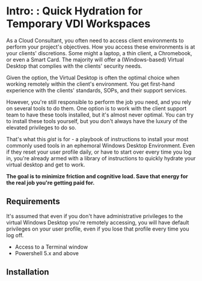 # Intro: : Quick Hydration for Temporary VDI Workspaces

As a Cloud Consultant, you often need to access client environments to perform your project's objectives. 
How you access these environments is at your clients' discretions. Some might a laptop, a thin client, a Chromebook, or even a Smart Card. 
The majority will offer a (Windows-based) Virtual Desktop that complies with the clients' security needs.

Given the option, the Virtual Desktop is often the optimal choice when working remotely within the client's environment.
You get first-hand experience with the clients' standards, SOPs, and their support services.

However, you're still responsible to perform the job you need, and you rely on several tools to do them. 
One option is to work with the client support team to have these tools installed, but it's almost never optimal. 
You can try to install these tools yourself, but you don't always have the luxury of the elevated privileges to do so.

That's what this _gist_ is for - a playbook of instructions to install your most commonly used tools in an ephemoral Windows Desktop Environment.
Even if they reset your user profile daily, or have to start over every time you log in, you're already armed with a library of instructions to quickly hydrate your virtual desktop and get to work.

**The goal is to minimize friction and cognitive load. Save that energy for the real job you're getting paid for.**

## Requirements
It's assumed that even if you don't have administrative privileges to the virtual Windows Desktop you're remotely accessing, you will have default privileges on your user profile, even if you lose that profile every time you log off.
* Access to a Terminal window
* Powershell 5.x and above

## Installation
